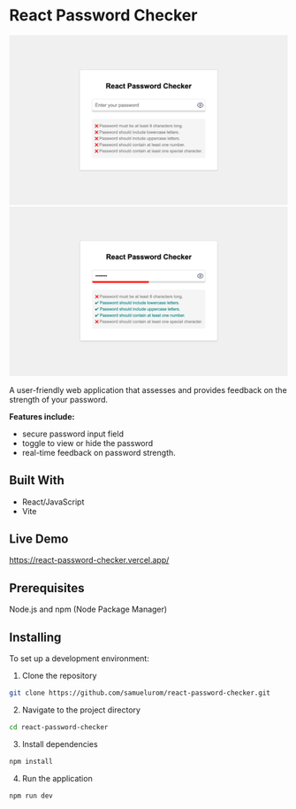 # React Password Checker

![Screenshot for React Password Checker](./src/assets/images/screenshot-react-password-checker.png)
![Screenshot for React Password Checker](./src/assets/images/screenshot-react-password-checker-2.png)

A user-friendly web application that assesses and provides feedback on the strength of your password.

**Features include:**

- secure password input field
- toggle to view or hide the password
- real-time feedback on password strength.

## Built With

- React/JavaScript
- Vite

## Live Demo

https://react-password-checker.vercel.app/

## Prerequisites

Node.js and npm (Node Package Manager)

## Installing

To set up a development environment:

1. Clone the repository

```sh
git clone https://github.com/samuelurom/react-password-checker.git
```

2. Navigate to the project directory

```sh
cd react-password-checker
```

3. Install dependencies

```sh
npm install
```

4. Run the application

```sh
npm run dev
```
